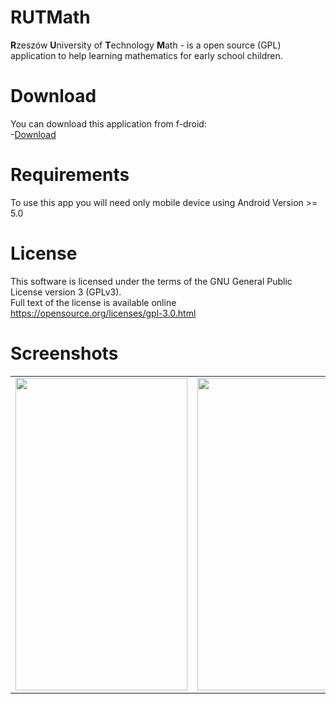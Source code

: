 # RUTMath
<b>R</b>zeszów <b>U</b>niversity of <b>T</b>echnology <b>M</b>ath - is a open source (GPL) application to help learning mathematics for early school children.

# Download
You can download this application from f-droid:</br>
-<a href="#">Download</a>

# Requirements
To use this app you will need only mobile device using Android Version >= 5.0

# License
This software is licensed under the terms of the GNU General Public License version 3 (GPLv3).</br>
Full text of the license is available online https://opensource.org/licenses/gpl-3.0.html

# Screenshots
<table>
<tr>
<td>
       <img width="275px" height="500px" src="https://s6.ifotos.pl/img/mainjpg_qashwws.jpg">
</td>
<td>
       <img width="275px" height="500px" src="https://s6.ifotos.pl/img/battlemod_qashwwe.jpg">
</td>
<td>
       <img width="275px" height="500px" src="https://s6.ifotos.pl/img/games2jpg_qashwwq.jpg">
</td>
